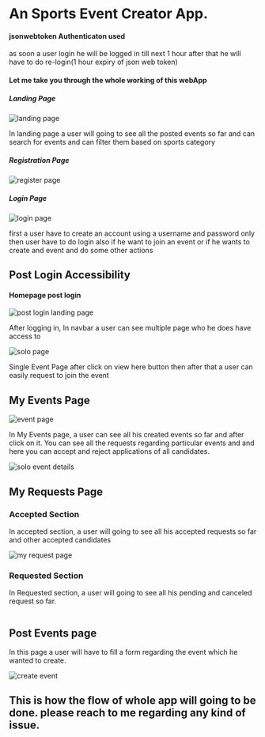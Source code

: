 # An Sports Event Creator App.
<h4>jsonwebtoken Authenticaton used</h4>
<p>as soon a user login he will be logged in till next 1 hour after that he will have to do re-login(1 hour expiry of json web token)</p>
<h4>Let me take you through the whole working of this webApp</h5>

<h5>Landing Page</h5>
<img src="https://user-images.githubusercontent.com/95030824/209106359-58cf9d02-6146-4336-90e0-251734d86cfd.png" alt="landing page"/>
<p>In landing page a user will going to see all the posted events so far and can search for events and can filter them based on sports category</p>
<h5>Registration Page</h5>
<img src="https://user-images.githubusercontent.com/95030824/209106902-b7a7b21f-f6d4-4ac8-97bc-319e12d15cfb.png" alt="register page"/>
<h5>Login Page</h5>
<img src="https://user-images.githubusercontent.com/95030824/209107132-82452630-53df-417d-b58e-ac949bda0e9e.png" alt="login page"/>
<p>first a user have to create an account using a username and password only then user have to do login also if he want to join an
event or if he wants to create and event and do some other actions</p>

<h2>Post Login Accessibility</h2>
<h4>Homepage post login</h4>
<img src="https://user-images.githubusercontent.com/95030824/209111060-0fed7936-4375-491f-b743-8594d17f0fda.png" alt="post login landing page"/>
<p>After logging in, In navbar a user can see multiple page who he does have access to</p>
<img src="https://user-images.githubusercontent.com/95030824/209110995-e85dfb91-a900-44d4-9c4f-d4572435230c.png" alt="solo page"/>
<p>Single Event Page after click on view here button then after that a user can easily request to join the event</p>

<h2>My Events Page</h2>
<img src="https://user-images.githubusercontent.com/95030824/209121633-562f601e-42bc-47c5-aa34-a91acbb8352a.png" alt="event page"/>
<p>In My Events page, a user can see all his created events so far and after click on it. You can see all the requests regarding particular events and 
and here you can accept and reject applications of all candidates.</p>
<img src="https://user-images.githubusercontent.com/95030824/209122003-94a1c85c-7248-4fdc-b947-10af175aaf4e.png" alt="solo event details"/>
<h2>My Requests Page</h2>
<h3>Accepted Section</h3>
<p>In accepted section, a user will going to see all his accepted requests so far and other accepted candidates</p>
<img src="https://user-images.githubusercontent.com/95030824/209122652-eb862105-a7e5-4ab3-b96f-95c9ac64d853.png" alt="my request page"/>
<h3>Requested Section</h3>
<p>In Requested section, a user will going to see all his pending and canceled request so far.</p>
<img src="https://user-images.githubusercontent.com/95030824/209123418-6238f56d-fb26-490e-a82f-7f1d54fe1672.png" alt=""/>
<h2>Post Events page</h2>
<p>In this page a user will have to fill a form regarding the event which he wanted to create.</p>
<img src="https://user-images.githubusercontent.com/95030824/209124019-adb5afb4-9d55-4e16-82ca-00dcaf76abd4.png" alt="create event"/>
<h2>This is how the flow of whole app will going to be done. please reach to me regarding any kind of issue.</h2>
